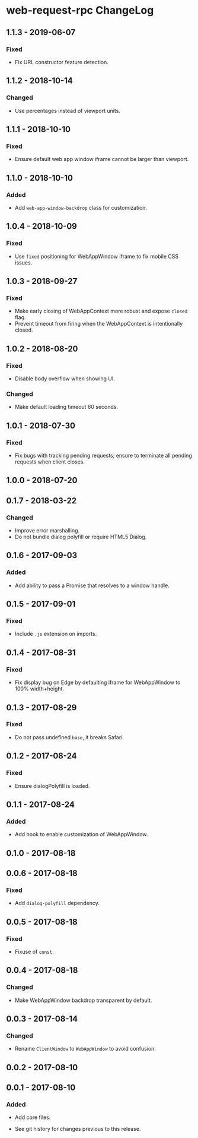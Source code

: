 # web-request-rpc ChangeLog

## 1.1.3 - 2019-06-07

### Fixed
- Fix URL constructor feature detection.

## 1.1.2 - 2018-10-14

### Changed
- Use percentages instead of viewport units.

## 1.1.1 - 2018-10-10

### Fixed
- Ensure default web app window iframe cannot be larger than
  viewport.

## 1.1.0 - 2018-10-10

### Added
- Add `web-app-window-backdrop` class for customization.

## 1.0.4 - 2018-10-09

### Fixed
- Use `fixed` positioning for WebAppWindow iframe to
  fix mobile CSS issues.

## 1.0.3 - 2018-09-27

### Fixed
- Make early closing of WebAppContext more robust and
  expose `closed` flag.
- Prevent timeout from firing when the WebAppContext
  is intentionally closed.

## 1.0.2 - 2018-08-20

### Fixed
- Disable body overflow when showing UI.

### Changed
- Make default loading timeout 60 seconds.

## 1.0.1 - 2018-07-30

### Fixed
- Fix bugs with tracking pending requests; ensure to
  terminate all pending requests when client closes.

## 1.0.0 - 2018-07-20

## 0.1.7 - 2018-03-22

### Changed
- Improve error marshalling.
- Do not bundle dialog polyfill or require HTML5 Dialog.

## 0.1.6 - 2017-09-03

### Added
- Add ability to pass a Promise that resolves to a window handle.

## 0.1.5 - 2017-09-01

### Fixed
- Include `.js` extension on imports.

## 0.1.4 - 2017-08-31

### Fixed
- Fix display bug on Edge by defaulting iframe
  for WebAppWindow to 100% width+height.

## 0.1.3 - 2017-08-29

### Fixed
- Do not pass undefined `base`, it breaks Safari.

## 0.1.2 - 2017-08-24

### Fixed
- Ensure dialogPolyfill is loaded.

## 0.1.1 - 2017-08-24

### Added
- Add hook to enable customization of WebAppWindow.

## 0.1.0 - 2017-08-18

## 0.0.6 - 2017-08-18

### Fixed
- Add `dialog-polyfill` dependency.

## 0.0.5 - 2017-08-18

### Fixed
- Fixuse of `const`.

## 0.0.4 - 2017-08-18

### Changed
- Make WebAppWindow backdrop transparent by default.

## 0.0.3 - 2017-08-14

### Changed
- Rename `ClientWindow` to `WebAppWindow` to avoid confusion.

## 0.0.2 - 2017-08-10

## 0.0.1 - 2017-08-10

### Added
- Add core files.

- See git history for changes previous to this release.
